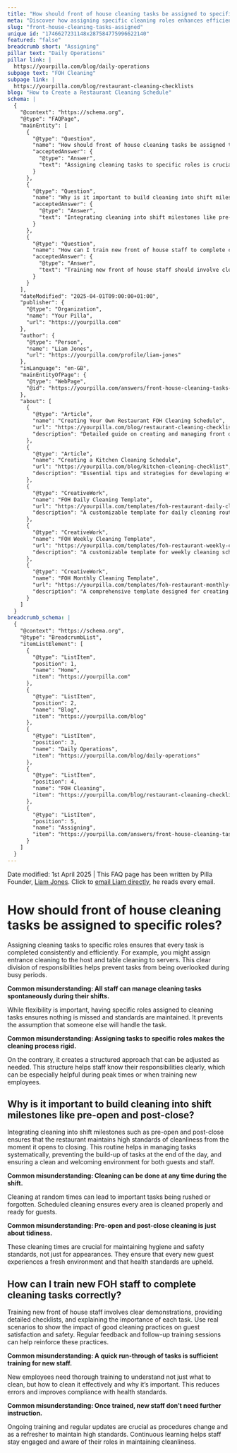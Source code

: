 ```yaml
---
title: "How should front of house cleaning tasks be assigned to specific roles?"
meta: "Discover how assigning specific cleaning roles enhances efficiency in front of house operations, and learn key training tips for new staff."
slug: "front-house-cleaning-tasks-assigned"
unique id: "1746627231148x287584775996622140"
featured: "false"
breadcrumb short: "Assigning"
pillar text: "Daily Operations"
pillar link: |
  https://yourpilla.com/blog/daily-operations
subpage text: "FOH Cleaning"
subpage link: |
  https://yourpilla.com/blog/restaurant-cleaning-checklists
blog: "How to Create a Restaurant Cleaning Schedule"
schema: |
  {
    "@context": "https://schema.org",
    "@type": "FAQPage",
    "mainEntity": [
      {
        "@type": "Question",
        "name": "How should front of house cleaning tasks be assigned to specific roles?",
        "acceptedAnswer": {
          "@type": "Answer",
          "text": "Assigning cleaning tasks to specific roles is crucial to ensure all tasks are completed consistently and efficiently. For instance, the entrance might be cleaned by the host, and table cleaning assigned to servers, ensuring a clear division of responsibilities and preventing tasks from being overlooked during busy periods. Such structure ensures that standards are maintained without the assumption that tasks will be handled spontaneously."
        }
      },
      {
        "@type": "Question",
        "name": "Why is it important to build cleaning into shift milestones like pre-open and post-close?",
        "acceptedAnswer": {
          "@type": "Answer",
          "text": "Integrating cleaning into shift milestones like pre-opening and post-closing ensures high standards of cleanliness are maintained throughout service hours. This routine helps manage tasks systematically, prevents tasks from building up towards the end of the day, and maintains a clean, welcoming environment for guests and staff. It emphasises hygiene and safety, crucial for guest satisfaction."
        }
      },
      {
        "@type": "Question",
        "name": "How can I train new front of house staff to complete cleaning tasks correctly?",
        "acceptedAnswer": {
          "@type": "Answer",
          "text": "Training new front of house staff should involve clear demonstrations, providing detailed checklists, and explaining the importance of each task. Employing real scenarios can showcase the impact of proper cleaning on guest satisfaction and safety. It’s also essential to provide regular feedback and follow-up training to reinforce best practices and ensure ongoing compliance with health standards."
        }
      }
    ],
    "dateModified": "2025-04-01T09:00:00+01:00",
    "publisher": {
      "@type": "Organization",
      "name": "Your Pilla",
      "url": "https://yourpilla.com"
    },
    "author": {
      "@type": "Person",
      "name": "Liam Jones",
      "url": "https://yourpilla.com/profile/liam-jones"
    },
    "inLanguage": "en-GB",
    "mainEntityOfPage": {
      "@type": "WebPage",
      "@id": "https://yourpilla.com/answers/front-house-cleaning-tasks-assigned"
    },
    "about": [
      {
        "@type": "Article",
        "name": "Creating Your Own Restaurant FOH Cleaning Schedule",
        "url": "https://yourpilla.com/blog/restaurant-cleaning-checklists",
        "description": "Detailed guide on creating and managing front of house cleaning schedules to improve staff efficiency and restaurant cleanliness."
      },
      {
        "@type": "Article",
        "name": "Creating a Kitchen Cleaning Schedule",
        "url": "https://yourpilla.com/blog/kitchen-cleaning-checklist",
        "description": "Essential tips and strategies for developing effective kitchen cleaning routines to maintain health and safety in your restaurant."
      },
      {
        "@type": "CreativeWork",
        "name": "FOH Daily Cleaning Template",
        "url": "https://yourpilla.com/templates/foh-restaurant-daily-cleaning",
        "description": "A customizable template for daily cleaning routines in the front of house areas of restaurants."
      },
      {
        "@type": "CreativeWork",
        "name": "FOH Weekly Cleaning Template",
        "url": "https://yourpilla.com/templates/foh-restaurant-weekly-cleaning",
        "description": "A customizable template for weekly cleaning schedules tailored for front of house operations."
      },
      {
        "@type": "CreativeWork",
        "name": "FOH Monthly Cleaning Template",
        "url": "https://yourpilla.com/templates/foh-restaurant-monthly-cleaning",
        "description": "A comprehensive template designed for creating monthly cleaning checklists for restaurant front of house areas."
      }
    ]
  }
breadcrumb_schema: |
  {
    "@context": "https://schema.org",
    "@type": "BreadcrumbList",
    "itemListElement": [
      {
        "@type": "ListItem",
        "position": 1,
        "name": "Home",
        "item": "https://yourpilla.com"
      },
      {
        "@type": "ListItem",
        "position": 2,
        "name": "Blog",
        "item": "https://yourpilla.com/blog"
      },
      {
        "@type": "ListItem",
        "position": 3,
        "name": "Daily Operations",
        "item": "https://yourpilla.com/blog/daily-operations"
      },
      {
        "@type": "ListItem",
        "position": 4,
        "name": "FOH Cleaning",
        "item": "https://yourpilla.com/blog/restaurant-cleaning-checklists"
      },
      {
        "@type": "ListItem",
        "position": 5,
        "name": "Assigning",
        "item": "https://yourpilla.com/answers/front-house-cleaning-tasks-assigned"
      }
    ]
  }
---
```


Date modified: 1st April 2025 | This FAQ page has been written by Pilla Founder, [Liam Jones](https://yourpilla.com/profile/liam-jones). Click to [email Liam directly](https://mailto:liam@yourpilla.com), he reads every email.

# How should front of house cleaning tasks be assigned to specific roles?

Assigning cleaning tasks to specific roles ensures that every task is completed consistently and efficiently. For example, you might assign entrance cleaning to the host and table cleaning to servers. This clear division of responsibilities helps prevent tasks from being overlooked during busy periods.

**Common misunderstanding: All staff can manage cleaning tasks spontaneously during their shifts.**

While flexibility is important, having specific roles assigned to cleaning tasks ensures nothing is missed and standards are maintained. It prevents the assumption that someone else will handle the task.

**Common misunderstanding: Assigning tasks to specific roles makes the cleaning process rigid.**

On the contrary, it creates a structured approach that can be adjusted as needed. This structure helps staff know their responsibilities clearly, which can be especially helpful during peak times or when training new employees.

## Why is it important to build cleaning into shift milestones like pre-open and post-close?

Integrating cleaning into shift milestones such as pre-open and post-close ensures that the restaurant maintains high standards of cleanliness from the moment it opens to closing. This routine helps in managing tasks systematically, preventing the build-up of tasks at the end of the day, and ensuring a clean and welcoming environment for both guests and staff.

**Common misunderstanding: Cleaning can be done at any time during the shift.**

Cleaning at random times can lead to important tasks being rushed or forgotten. Scheduled cleaning ensures every area is cleaned properly and ready for guests.

**Common misunderstanding: Pre-open and post-close cleaning is just about tidiness.**

These cleaning times are crucial for maintaining hygiene and safety standards, not just for appearances. They ensure that every new guest experiences a fresh environment and that health standards are upheld.

## How can I train new FOH staff to complete cleaning tasks correctly?

Training new front of house staff involves clear demonstrations, providing detailed checklists, and explaining the importance of each task. Use real scenarios to show the impact of good cleaning practices on guest satisfaction and safety. Regular feedback and follow-up training sessions can help reinforce these practices.

**Common misunderstanding: A quick run-through of tasks is sufficient training for new staff.**

New employees need thorough training to understand not just what to clean, but how to clean it effectively and why it’s important. This reduces errors and improves compliance with health standards.

**Common misunderstanding: Once trained, new staff don’t need further instruction.**

Ongoing training and regular updates are crucial as procedures change and as a refresher to maintain high standards. Continuous learning helps staff stay engaged and aware of their roles in maintaining cleanliness.